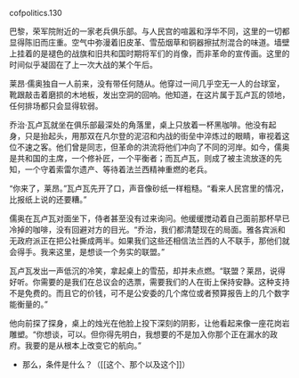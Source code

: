 cofpolitics.130

巴黎，荣军院附近的一家老兵俱乐部。与人民宫的喧嚣和浮华不同，这里的一切都显得陈旧而庄重。空气中弥漫着旧皮革、雪茄烟草和铜器擦拭剂混合的味道。墙壁上挂着的是褪色的战旗和旧共和国时期将军们的肖像，而非革命的宣传画。这里的时间似乎凝固在了上一次大战的某个午后。

莱昂·儒奥独自一人前来，没有带任何随从。他穿过一间几乎空无一人的台球室，靴跟敲击着磨损的木地板，发出空洞的回响。他知道，在这片属于瓦卢瓦的领地，任何排场都只会显得软弱。

乔治·瓦卢瓦就坐在俱乐部最深处的角落里，桌上只放着一杯黑咖啡。他没有起身，只是抬起头，用那双在凡尔登的泥沼和内战的街垒中淬炼过的眼睛，审视着这位不速之客。他们曾是同志，但革命的洪流将他们冲向了不同的河岸。如今，儒奥是共和国的主席，一个修补匠，一个平衡者；而瓦卢瓦，则成了被主流放逐的先知，一个守着索雷尔遗产、等待着法兰西精神重燃的老兵。

“你来了，莱昂。”瓦卢瓦先开了口，声音像砂纸一样粗糙。“看来人民宫里的情况，比报纸上说的还要糟。”

儒奥在瓦卢瓦对面坐下，侍者甚至没有过来询问。他缓缓搅动着自己面前那杯早已冷掉的咖啡，没有回避对方的目光。“乔治，我们都清楚现在的局面。雅各宾派和无政府派正在把公社撕成两半。如果我们这些还相信法兰西的人不联手，那他们就会得手。我来这里，是想谈一个务实的联盟。”

瓦卢瓦发出一声低沉的冷笑，拿起桌上的雪茄，却并未点燃。“联盟？莱昂，说得好听。你需要的是我们在总议会的选票，需要我们的人在街上保持安静。这种支持不是免费的。而且它的价钱，可不是公安委的几个席位或者预算报告上的几个数字能衡量的。”

他向前探了探身，桌上的烛光在他脸上投下深刻的阴影，让他看起来像一座花岗岩雕塑。“你想谈，可以。但你得先明白，我想要的不是加入你那个正在漏水的政府。我要的是从根本上改变它的航向。”

* 那么，条件是什么？（[[这个、那个以及这个]]）